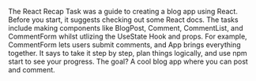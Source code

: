 The React Recap Task was a guide to creating a blog app using React. Before you start, it suggests checking out some React docs. The tasks include making components like BlogPost, Comment, CommentList, and CommentForm whilst utlizing the UseState Hook and props. For example, CommentForm lets users submit comments, and App brings everything together. It says to take it step by step, plan things logically, and use npm start to see your progress. The goal? A cool blog app where you can post and comment.
